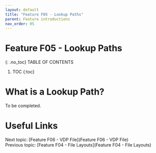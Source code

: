 ```yaml
---
layout: default
title: "Feature F05 - Lookup Paths"
parent: Feature introductions
nav_order: 05
---
```


# Feature F05 - Lookup Paths
{: .no_toc}
TABLE OF CONTENTS 
1. TOC
{:toc}  

# What is a Lookup Path?
To be completed.  
  


# Useful Links
Next topic: [Feature F06 - VDP File](Feature F06 - VDP File)  
Previous topic: [Feature F04 - File Layouts](Feature F04 - File Layouts)  

